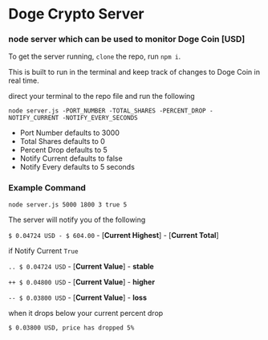 # Doge Crypto Server

### node server which can be used to monitor Doge Coin [USD]

To get the server running, `clone` the repo, run `npm i`.

This is built to run in the terminal and keep track of changes to Doge Coin in real time.

direct your terminal to the repo file and run the following

`node server.js -PORT_NUMBER -TOTAL_SHARES -PERCENT_DROP -NOTIFY_CURRENT -NOTIFY_EVERY_SECONDS`

- Port Number defaults to 3000
- Total Shares defaults to 0
- Percent Drop defaults to 5
- Notify Current defaults to false
- Notify Every defaults to 5 seconds

### Example Command
`node server.js 5000 1800 3 true 5`

The server will notify you of the following

`$ 0.04724 USD - $ 604.00` - [**Current Highest**] - [**Current Total**]

if Notify Current `True`

`.. $ 0.04724 USD` - [**Current Value**] - **stable**

`++ $ 0.04800 USD` - [**Current Value**] - **higher**

`-- $ 0.03800 USD` - [**Current Value**] - **loss**

when it drops below your current percent drop 

`$ 0.03800 USD, price has dropped 5%` 
